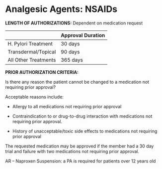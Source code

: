 # Analgesic Agents: NSAIDs

**LENGTH OF AUTHORIZATIONS:**  Dependent on medication request

|                       | Approval Duration  |
|-----------------------|--------------------|
| H. Pylori Treatment   | 30 days            |
| Transdermal/Topical   | 90 days            |
| All Other Treatments  | 365 days           |

**PRIOR AUTHORIZATION CRITERIA:**

Is there any reason the patient cannot be changed to a medication not requiring prior approval?

Acceptable reasons include:

- Allergy to all medications not requiring prior approval

- Contraindication to or drug-to-drug interaction with medications not requiring prior approval.

- History of unacceptable/toxic side effects to medications not requiring prior approval

The requested medication may be approved if the member had a 30 day trial and failure with two medications not requiring prior approval.

AR – Naproxen Suspension: a PA is required for patients over 12 years old
